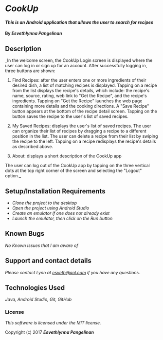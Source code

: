 # _CookUp_

#### _This is an Android application that allows the user to search for recipes_

#### By _**Esvethlynna Pangelinan**_

## Description

_In the welcome screen, the CookUp Login screen is displayed where the user can log in or sign up for an account.  After successfully logging in, three buttons are shown:

1. Find Recipes:  after the user enters one or more ingredients of their desired dish, a list of matching recipes is displayed.  Tapping on a recipe from the list displays the recipe's details, which include: the recipe's name, source, rating, web link to "Get the Recipe", and the recipe's ingredients.  Tapping on "Get the Recipe" launches the web page containing more details and the cooking directions.  A "Save Recipe" button appears at the bottom of the recipe detail screen.  Tapping on the button saves the recipe to the user's list of saved recipes.

2. My Saved Recipes:  displays the user's list of saved recipes.  The user can organize their list of recipes by dragging a recipe to a different position in the list. The user can delete a recipe from their list by swiping the recipe to the left. Tapping on a recipe redisplays the recipe's details as described above.

3. About:  displays a short description of the CookUp app

The user can log out of the CookUp app by tapping on the three vertical dots at the top right corner of the screen and selecting the "Logout" option._

## Setup/Installation Requirements

* _Clone the project to the desktop_
* _Open the project using Android Studio_
* _Create an emulator if one does not already exist_
* _Launch the emulator, then click on the Run button_


## Known Bugs

_No Known Issues that I am aware of_

## Support and contact details

_Please contact Lynn at esveth@aol.com if you have any questions._

## Technologies Used

_Java, Android Studio, Git, GitHub_

### License

*This software is licensed under the MIT license.*

Copyright (c) 2017 **_Esvethlynna Pangelinan_**
